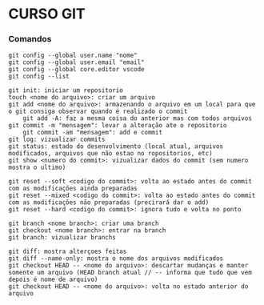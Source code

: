 # CURSO GIT

### Comandos
    
    git config --global user.name "nome"
    git config --global user.email "email"
    git config --global core.editor vscode
    git config --list

    git init: iniciar um repositorio
    touch <nome do arquivo>: criar um arquivo
    git add <nome do arquivo>: armazenando o arquivo em um local para que o git consiga observar quando é realizado o commit
        git add -A: faz a mesma coisa do anterior mas com todos arquivos 
    git commit -m "mensagem": levar a alteração ate o repositorio
        git commit -am "mensagem": add e commit
    git log: vizualizar commits
    git status: estado do desenvolvimento (local atual, arquivos modificados, arquivos que não estao no ropositorios, etc)
    git show <numero do commit>: vizualizar dados do commit (sem numero mostra o ultimo)

    git reset --soft <codigo do commit>: volta ao estado antes do commit com as modificações ainda preparadas
    git reset --mixed <codigo do commit>: volta ao estado antes do commit com as modificações não preparadas (precirará dar o add)
    git reset --hard <codigo do commit>: ignora tudo e volta no ponto

    git branch <nome branch>: criar uma branch
    git checkout <nome branch>: entrar na branch
    git branch: vizualizar branchs

    git diff: mostra alterçoes feitas 
    git diff --name-only: mostra o nome dos arquivos modificados
    git checkout HEAD -- <nome do arquivo>: descartar mudanças e manter somente um arquivo (HEAD branch atual // -- informa que tudo que vem depois é nome de arquivo)
    git checkout HEAD -- <nome do arquivo>: volta no estado anterior do arquivo
    
### 